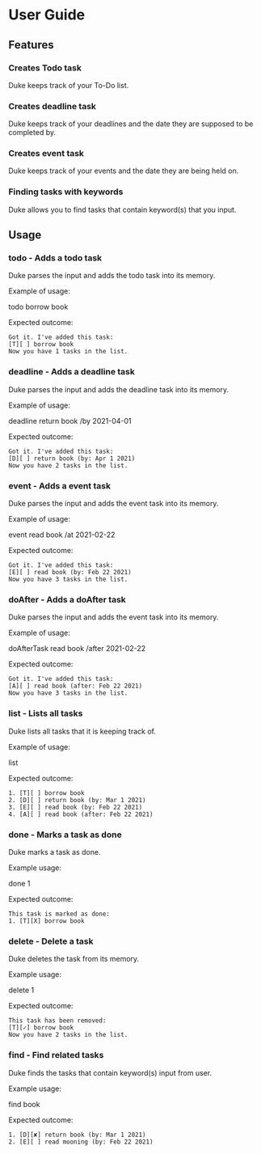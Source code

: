 # User Guide

## Features 

### Creates Todo task

Duke keeps track of your To-Do list.

### Creates deadline task

Duke keeps track of your deadlines and the date they are supposed to be completed by.

### Creates event task

Duke keeps track of your events and the date they are being held on.

### Finding tasks with keywords

Duke allows you to find tasks that contain keyword(s) that you input.

## Usage

### todo - Adds a todo task

Duke parses the input and adds the todo task into its memory.

Example of usage:

todo borrow book

Expected outcome:

```
Got it. I've added this task:
[T][ ] borrow book
Now you have 1 tasks in the list.
```

### deadline - Adds a deadline task

Duke parses the input and adds the deadline task into its memory.

Example of usage:

deadline return book /by 2021-04-01

Expected outcome:
```
Got it. I've added this task:
[D][ ] return book (by: Apr 1 2021)
Now you have 2 tasks in the list.
```

### event - Adds a event task

Duke parses the input and adds the event task into its memory.

Example of usage:

event read book /at 2021-02-22

Expected outcome:
```
Got it. I've added this task:
[E][ ] read book (by: Feb 22 2021)
Now you have 3 tasks in the list.
```

### doAfter - Adds a doAfter task

Duke parses the input and adds the event task into its memory.

Example of usage:

doAfterTask read book /after 2021-02-22

Expected outcome:
```
Got it. I've added this task:
[A][ ] read book (after: Feb 22 2021)
Now you have 3 tasks in the list.
```

### list - Lists all tasks

Duke lists all tasks that it is keeping track of.

Example of usage:

list

Expected outcome:
```
1. [T][ ] borrow book
2. [D][ ] return book (by: Mar 1 2021)
3. [E][ ] read book (by: Feb 22 2021)
4. [A][ ] read book (after: Feb 22 2021)
```

### done - Marks a task as done

Duke marks a task as done.

Example usage:

done 1

Expected outcome:
```
This task is marked as done:
1. [T][X] borrow book
```

### delete - Delete a task

Duke deletes the task from its memory.

Example usage:

delete 1

Expected outcome:
```
This task has been removed:
[T][✓] borrow book
Now you have 2 tasks in the list.

```
### find - Find related tasks

Duke finds the tasks that contain keyword(s) input from user.

Example usage:

find book

Expected outcome:
```
1. [D][✘] return book (by: Mar 1 2021)
2. [E][ ] read mooning (by: Feb 22 2021)
```
